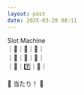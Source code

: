 ```yaml
---
layout: post
date: 2025-03-28 08:11
---
```


Slot Machine<br />
｜💎｜🤡｜🤡｜<br />
｜🍇｜💎｜🔔｜<br />
｜💎｜7️⃣｜💎｜<br />

🎉 当たり！ 🎉
